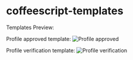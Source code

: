 # coffeescript-templates


Templates Preview:

Profile approved template:
![Profile approved](https://github.com/user-attachments/assets/6412ca1c-3ddc-4841-9442-4b2ebf760626)


Profile verification template:
![Profile verification](https://github.com/user-attachments/assets/0e861213-c2b3-4b12-9ed9-6db746b5cd2f)

